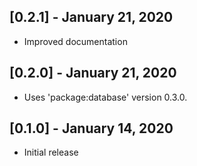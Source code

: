 ## [0.2.1] - January 21, 2020

* Improved documentation

## [0.2.0] - January 21, 2020

* Uses 'package:database' version 0.3.0.

## [0.1.0] - January 14, 2020

* Initial release